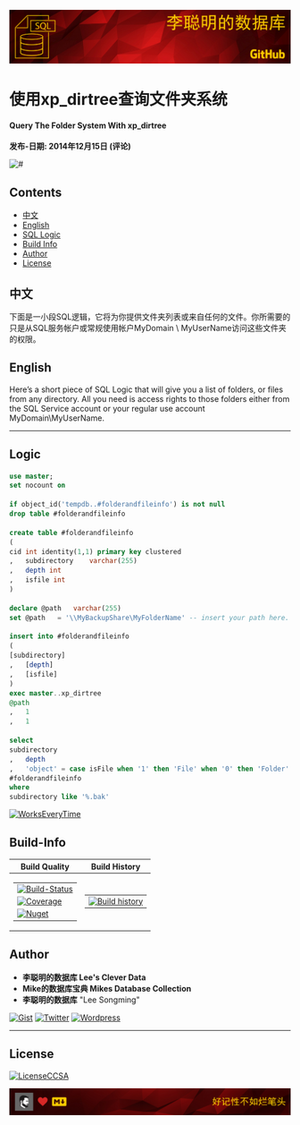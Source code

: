 ![CLEVER DATA GIT REPO](https://raw.githubusercontent.com/LiCongMingDeShujuku/git-resources/master/0-clever-data-github.png "李聪明的数据库")

# 使用xp_dirtree查询文件夹系统
#### Query The Folder System With xp_dirtree
**发布-日期: 2014年12月15日 (评论)**

![#](images/##############?raw=true "#")

## Contents

- [中文](#中文)
- [English](#English)
- [SQL Logic](#Logic)
- [Build Info](#Build-Info)
- [Author](#Author)
- [License](#License) 


## 中文
下面是一小段SQL逻辑，它将为你提供文件夹列表或来自任何的文件。你所需要的只是从SQL服务帐户或常规使用帐户MyDomain \ MyUserName访问这些文件夹的权限。


## English
Here’s a short piece of SQL Logic that will give you a list of folders, or files from any directory. All you need is access rights to those folders either from the SQL Service account or your regular use account MyDomain\MyUserName.

---
## Logic
```SQL
use master;
set nocount on
 
if object_id('tempdb..#folderandfileinfo') is not null
drop table #folderandfileinfo
 
create table #folderandfileinfo
(
cid int identity(1,1) primary key clustered
,   subdirectory    varchar(255)
,   depth int
,   isfile int
)
 
declare @path   varchar(255)
set @path   = '\\MyBackupShare\MyFolderName' -- insert your path here.
 
insert into #folderandfileinfo
(
[subdirectory]
,   [depth]
,   [isfile]
)
exec master..xp_dirtree
@path
,   1
,   1
 
select
subdirectory
,   depth
,   'object' = case isFile when '1' then 'File' when '0' then 'Folder' end from
#folderandfileinfo
where
subdirectory like '%.bak'


```



[![WorksEveryTime](https://forthebadge.com/images/badges/60-percent-of-the-time-works-every-time.svg)](https://shitday.de/)

## Build-Info

| Build Quality | Build History |
|--|--|
|<table><tr><td>[![Build-Status](https://ci.appveyor.com/api/projects/status/pjxh5g91jpbh7t84?svg?style=flat-square)](#)</td></tr><tr><td>[![Coverage](https://coveralls.io/repos/github/tygerbytes/ResourceFitness/badge.svg?style=flat-square)](#)</td></tr><tr><td>[![Nuget](https://img.shields.io/nuget/v/TW.Resfit.Core.svg?style=flat-square)](#)</td></tr></table>|<table><tr><td>[![Build history](https://buildstats.info/appveyor/chart/tygerbytes/resourcefitness)](#)</td></tr></table>|

## Author

- **李聪明的数据库 Lee's Clever Data**
- **Mike的数据库宝典 Mikes Database Collection**
- **李聪明的数据库** "Lee Songming"

[![Gist](https://img.shields.io/badge/Gist-李聪明的数据库-<COLOR>.svg)](https://gist.github.com/congmingshuju)
[![Twitter](https://img.shields.io/badge/Twitter-mike的数据库宝典-<COLOR>.svg)](https://twitter.com/mikesdatawork?lang=en)
[![Wordpress](https://img.shields.io/badge/Wordpress-mike的数据库宝典-<COLOR>.svg)](https://mikesdatawork.wordpress.com/)

---
## License
[![LicenseCCSA](https://img.shields.io/badge/License-CreativeCommonsSA-<COLOR>.svg)](https://creativecommons.org/share-your-work/licensing-types-examples/)

![Lee Songming](https://raw.githubusercontent.com/LiCongMingDeShujuku/git-resources/master/1-clever-data-github.png "李聪明的数据库")

